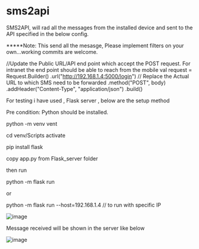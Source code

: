 # sms2api
SMS2API, will rad all the messages from the installed device and sent to the API specified in the below config. 

*****Note: This send all the mesasge, Please implement filters on your own...working commits are welcome.

//Update the Public URL/API end point which accept the POST request. For intranet the end point should be able to reach from the mobile
val request = Request.Builder()
    .url("http://192.168.1.4:5000/login") // Replace the Actual URL to which SMS need to be forwarded
    .method("POST", body)
    .addHeader("Content-Type", "application/json")
    .build()

For testing i have used , Flask server , below are the setup method

Pre condition:
Python should be installed.

python -m venv vent

cd venv/Scripts
activate

pip install flask

copy app.py from Flask_server folder

then run 

python -m flask run

or

python -m flask run --host=192.168.1.4  // to run with specific IP

![image](https://user-images.githubusercontent.com/36821959/184478507-d3c173c3-9653-4001-804d-df34644c1b29.png)

Message received will be shown in the server like below

![image](https://user-images.githubusercontent.com/36821959/184494253-50e55b83-69c8-4c9c-a4ba-0e2074d7e084.png)

